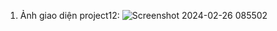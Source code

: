 1. Ảnh giao diện project12:
![Screenshot 2024-02-26 085502](https://github.com/quancoi2ka3/2024_CSE485_Cong_Nghe_Web/assets/118251984/adfe8228-de0f-4bf2-933b-426cd5bc4f9a)
